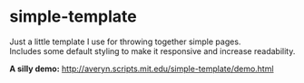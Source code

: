 # simple-template

Just a little template I use for throwing together simple pages.  
Includes some default styling to make it responsive and
increase readability. 

**A silly demo:** http://averyn.scripts.mit.edu/simple-template/demo.html
